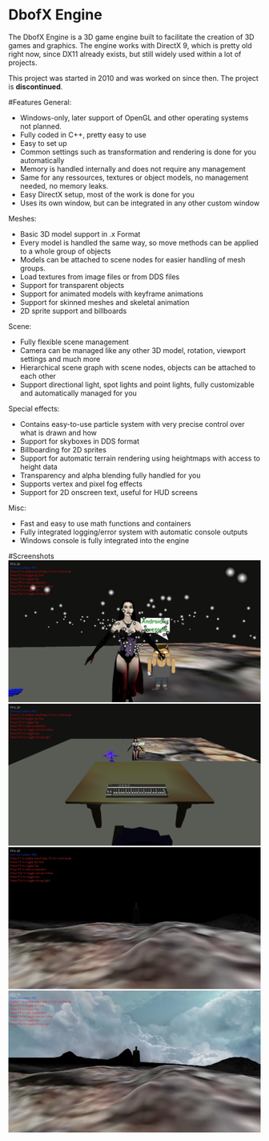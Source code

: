 DbofX Engine
============

The DbofX Engine is a 3D game engine built to facilitate the creation of 3D games and graphics.
The engine works with DirectX 9, which is pretty old right now, since DX11 already exists, but still widely used within a lot of projects.

This project was started in 2010 and was worked on since then. The project is **discontinued**.


#Features
General:
- Windows-only, later support of OpenGL and other operating systems not planned.
- Fully coded in C++, pretty easy to use
- Easy to set up
- Common settings such as transformation and rendering is done for you automatically
- Memory is handled internally and does not require any management
- Same for any ressources, textures or object models, no management needed, no memory leaks.
- Easy DirectX setup, most of the work is done for you
- Uses its own window, but can be integrated in any other custom window

Meshes:
- Basic 3D model support in .x Format
- Every model is handled the same way, so move methods can be applied to a whole group of objects
- Models can be attached to scene nodes for easier handling of mesh groups.
- Load textures from image files or from DDS files
- Support for transparent objects
- Support for animated models with keyframe animations
- Support for skinned meshes and skeletal animation 
- 2D sprite support and billboards

Scene:
- Fully flexible scene management
- Camera can be managed like any other 3D model, rotation, viewport settings and much more
- Hierarchical scene graph with scene nodes, objects can be attached to each other
- Support directional light, spot lights and point lights, fully customizable and automatically managed for you

Special effects:
- Contains easy-to-use particle system with very precise control over what is drawn and how
- Support for skyboxes in DDS format
- Billboarding for 2D sprites
- Support for automatic terrain rendering using heightmaps with access to height data
- Transparency and alpha blending fully handled for you
- Supports vertex and pixel fog effects
- Support for 2D onscreen text, useful for HUD screens

Misc:
- Fast and easy to use math functions and containers
- Fully integrated logging/error system with automatic console outputs
- Windows console is fully integrated into the engine

#Screenshots
![Screenshot 1](/screenshots/screenshot.jpg)
![Screenshot 2](/screenshots/screenshot0.jpg)
![Screenshot 3](/screenshots/screenshot1.jpg)
![Screenshot 4](/screenshots/screenshot2.jpg)
